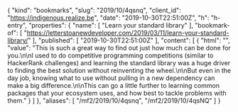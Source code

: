 {
  "kind": "bookmarks",
  "slug": "2019/10/4qsnq",
  "client_id": "https://indigenous.realize.be",
  "date": "2019-10-30T22:51:00Z",
  "h": "h-entry",
  "properties": {
    "name": [
      "Learn your standard library"
    ],
    "bookmark-of": [
      "https://letterstoanewdeveloper.com/2019/03/11/learn-your-standard-library/"
    ],
    "published": [
      "2019-10-30T22:51:00Z"
    ],
    "content": [
      {
        "html": "",
        "value": "This is such a great way to find out just how much can be done for you.\n\nI used to do competitive programming competitions (similar to HackerRank challenges) and learning the standard library was a huge driver to finding the best solution without reinventing the wheel.\n\nBut even in the day job, knowing what to use without pulling in a new dependency can make a big difference.\n\nThis can go a little further to learning common packages that your ecosystem uses, and how best to tackle problems with them."
      }
    ]
  },
  "aliases": [
    "/mf2/2019/10/4qsnq",
    "/mf2/2019/10/4qsNQ"
  ]
}
